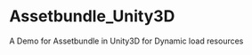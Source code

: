 Assetbundle_Unity3D
===================

A Demo for Assetbundle in Unity3D for Dynamic load resources
